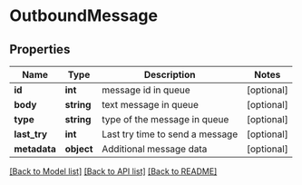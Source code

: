 # OutboundMessage

## Properties
Name | Type | Description | Notes
------------ | ------------- | ------------- | -------------
**id** | **int** | message id in queue | [optional] 
**body** | **string** | text message in queue | [optional] 
**type** | **string** | type of the message in queue | [optional] 
**last_try** | **int** | Last try time to send a message | [optional] 
**metadata** | **object** | Additional message data | [optional] 

[[Back to Model list]](../README.md#documentation-for-models) [[Back to API list]](../README.md#documentation-for-api-endpoints) [[Back to README]](../README.md)

